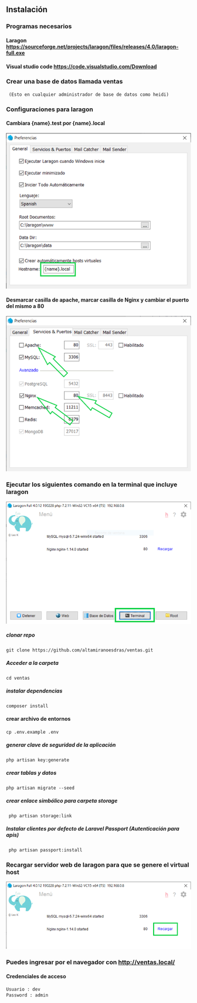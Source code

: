 ## Instalación

### Programas necesarios

#### Laragon https://sourceforge.net/projects/laragon/files/releases/4.0/laragon-full.exe

#### Visual studio code  https://code.visualstudio.com/Download

### Crear una base de datos llamada ventas

     (Esto en cualquier administrador de base de datos como heidi)

### Configuraciones para laragon

#### Cambiara {name}.test por {name}.local
![](preferencias_larago1.png)

#### Desmarcar casilla de apache, marcar casilla de Nginx y cambiar el puerto del mismo a 80

![](preferencias_larago2.png)

### Ejecutar los siguientes comando en la terminal que incluye laragon

![](terminal_laragon.png)

##### clonar repo
    git clone https://github.com/altamiranoesdras/ventas.git

##### Acceder a la carpeta
    cd ventas

##### instalar dependencias

    composer install 		

#### crear archivo de entornos

    cp .env.example .env   

##### generar clave de seguridad de la aplicación
    php artisan key:generate  

##### crear tablas y datos
    php artisan migrate --seed

##### crear enlace simbólico para carpeta storage
     php artisan storage:link

##### Instalar clientes por defecto de Laravel Passport (Autenticación para apis)
     php artisan passport:install

### Recargar servidor web de laragon para que se genere el virtual host

![](recargar_webserver_laragon.png)

### Puedes ingresar por el navegador con  http://ventas.local/

#### Credenciales de acceso
    Usuario : dev
    Password : admin
 


